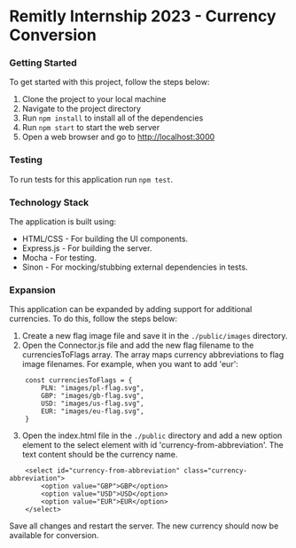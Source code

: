 # Remitly Internship 2023 - Currency Conversion

### Getting Started

To get started with this project, follow the steps below:
1. Clone the project to your local machine
2. Navigate to the project directory
3. Run `npm install` to install all of the dependencies
4. Run `npm start` to start the web server
5. Open a web browser and go to [http://localhost:3000](http://localhost:3000)

### Testing

To run tests for this application run `npm test`.

### Technology Stack

The application is built using:
- HTML/CSS - For building the UI components.
- Express.js - For building the server.
- Mocha - For testing.
- Sinon - For mocking/stubbing external dependencies in tests.

### Expansion

This application can be expanded by adding support for additional currencies. To do this, follow the steps below:
1. Create a new flag image file and save it in the `./public/images` directory.
2. Open the Connector.js file and add the new flag filename to the currenciesToFlags array. The array maps currency abbreviations to flag image filenames. For example, when you want to add 'eur':
```
    const currenciesToFlags = {
        PLN: "images/pl-flag.svg",
        GBP: "images/gb-flag.svg",
        USD: "images/us-flag.svg",
        EUR: "images/eu-flag.svg",
    }
```
3. Open the index.html file in the `./public` directory and add a new option element to the select element with id 'currency-from-abbreviation'. The text content should be the currency name.

```
    <select id="currency-from-abbreviation" class="currency-abbreviation">
        <option value="GBP">GBP</option>
        <option value="USD">USD</option>
        <option value="EUR">EUR</option>
    </select>
```

Save all changes and restart the server. The new currency should now be available for conversion.